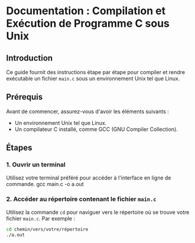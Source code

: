 # Documentation : Compilation et Exécution de Programme C sous Unix

## Introduction

Ce guide fournit des instructions étape par étape pour compiler et rendre exécutable un fichier `main.c` sous un environnement Unix tel que Linux.

## Prérequis

Avant de commencer, assurez-vous d'avoir les éléments suivants :

- Un environnement Unix tel que Linux.
- Un compilateur C installé, comme GCC (GNU Compiler Collection).

## Étapes

### 1. Ouvrir un terminal

Utilisez votre terminal préféré pour accéder à l'interface en ligne de commande.
gcc main.c -o a.out    

### 2. Accéder au répertoire contenant le fichier `main.c`

Utilisez la commande `cd` pour naviguer vers le répertoire où se trouve votre fichier `main.c`. Par exemple :

```bash
cd chemin/vers/votre/répertoire
./a.out

